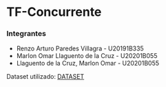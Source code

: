 # TF-Concurrente
### Integrantes
- Renzo Arturo Paredes Villagra - U20191B335 
- Marlon Omar Llaguento de la Cruz - U20201B055
- Llaguento de la Cruz, Marlon Omar - U20201B055

Dataset utilizado: [DATASET](https://grouplens.org/datasets/movielens/10m/)
